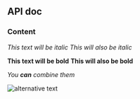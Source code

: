 ## API doc

### Content

*This text will be italic*
_This will also be italic_

**This text will be bold**
__This will also be bold__

_You **can** combine them_

![alternative text](http://www.plantuml.com/plantuml/proxy?src=https://raw.githubusercontent.com/KITSIlyaMiflig/Markdown-test/master/List.iuml)
